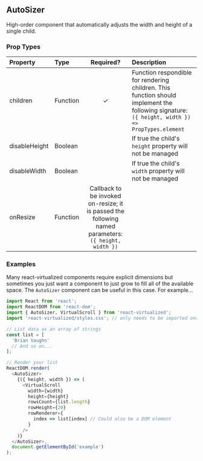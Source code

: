 AutoSizer
---------------

High-order component that automatically adjusts the width and height of a single child.

### Prop Types
| Property | Type | Required? | Description |
|:---|:---|:---:|:---|
| children | Function | ✓ | Function respondible for rendering children. This function should implement the following signature: `({ height, width }) => PropTypes.element` |
| disableHeight | Boolean |  | If true the child's `height` property will not be managed |
| disableWidth | Boolean |  | If true the child's `width` property will not be managed |
| onResize | Function | Callback to be invoked on-resize; it is passed the following named parameters: `({ height, width })` | 

### Examples

Many react-virtualized components require explicit dimensions but sometimes you just want a component to just grow to fill all of the available space.
The `AutoSizer` component can be useful in this case.
For example...

```javascript
import React from 'react';
import ReactDOM from 'react-dom';
import { AutoSizer, VirtualScroll } from 'react-virtualized';
import 'react-virtualized/styles.css'; // only needs to be imported once

// List data as an array of strings
const list = [
  'Brian Vaughn'
  // And so on...
];

// Render your list
ReactDOM.render(
  <AutoSizer>
    {({ height, width }) => (
      <VirtualScroll
        width={width}
        height={height}
        rowsCount={list.length}
        rowHeight={20}
        rowRenderer={
          index => list[index] // Could also be a DOM element
        }
      />
    )}
  </AutoSizer>,
  document.getElementById('example')
);
```
